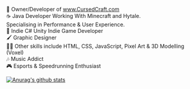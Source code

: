 🔮 Owner/Developer of www.CursedCraft.com  
☕ Java Developer Working With Minecraft and Hytale.  
Specialising in Performance & User Experience.  
🦈 Indie C# Unity Indie Game Developer    
🖌️ Graphic Designer  
💪🏻 Other skills include HTML, CSS, JavaScript, Pixel Art & 3D Modelling (Voxel)  
🎶 Music Addict  
🎮 Esports & Speedrunning Enthusiast

[![Anurag's github stats](https://github-readme-stats.vercel.app/api?username=hexedhero&count_private=true&show_icons=true&theme=radical)](https://github.com/anuraghazra/github-readme-stats)
